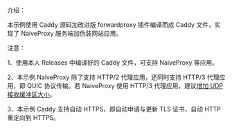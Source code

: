 介绍：

本示例使用 Caddy 源码加改进版 forwardproxy 插件编译而成 Caddy 文件，实现了 NaiveProxy 服务端加伪装网站应用。

注意：

1、使用本人 Releases 中编译好的 Caddy 文件，可支持 NaiveProxy 等应用。

2、本示例 NaiveProxy 除了支持 HTTP/2 代理应用，还同时支持 HTTP/3 代理应用，即 QUIC 协议传输。若 NaiveProxy 使用 HTTP/3 代理应用，建议[增加 UDP 接收缓冲区大小](https://github.com/lucas-clemente/quic-go/wiki/UDP-Receive-Buffer-Size)。

3、本示例 Caddy 支持自动 HTTPS，即自动申请与更新 TLS 证书，自动 HTTP 重定向到 HTTPS。
